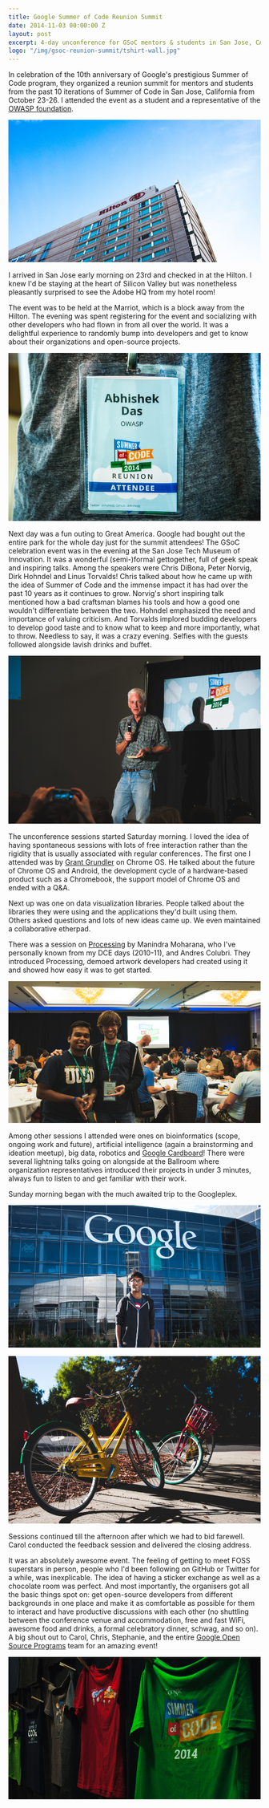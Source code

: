 ```yaml
---
title: Google Summer of Code Reunion Summit
date: 2014-11-03 00:00:00 Z
layout: post
excerpt: 4-day unconference for GSoC mentors & students in San Jose, CA
logo: "/img/gsoc-reunion-summit/tshirt-wall.jpg"
---
```


In celebration of the 10th anniversary of Google's prestigious Summer of Code program, they organized a reunion summit for mentors and students from the past 10 iterations of Summer of Code in San Jose, California from October 23-26. I attended the event as a student and a representative of the [OWASP foundation](https://www.owasp.org/index.php/Main_Page).

![Hilton](/img/gsoc-reunion-summit/hilton.jpg)

I arrived in San Jose early morning on 23rd and checked in at the Hilton. I knew I'd be staying at the heart of Silicon Valley but was nonetheless pleasantly surprised to see the Adobe HQ from my hotel room!

The event was to be held at the Marriot, which is a block away from the Hilton. The evening was spent registering for the event and socializing with other developers who had flown in from all over the world. It was a delightful experience to randomly bump into developers and get to know about their organizations and open-source projects.

![ID Card](/img/gsoc-reunion-summit/id.jpg)

Next day was a fun outing to Great America. Google had bought out the entire park for the whole day just for the summit attendees! The GSoC celebration event was in the evening at the San Jose Tech Museum of Innovation. It was a wonderful (semi-)formal gettogether, full of geek speak and inspiring talks. Among the speakers were Chris DiBona, Peter Norvig, Dirk Hohndel and Linus Torvalds! Chris talked about how he came up with the idea of Summer of Code and the immense impact it has had over the past 10 years as it continues to grow. Norvig's short inspiring talk mentioned how a bad craftsman blames his tools and how a good one wouldn't differentiate between the two. Hohndel emphasized the need and importance of valuing criticism. And Torvalds implored budding developers to develop good taste and to know what to keep and more importantly, what to throw. Needless to say, it was a crazy evening. Selfies with the guests followed alongside lavish drinks and buffet.

![Peter Norvig](/img/gsoc-reunion-summit/peter-norvig.jpg)

The unconference sessions started Saturday morning. I loved the idea of having spontaneous sessions with lots of free interaction rather than the rigidity that is usually associated with regular conferences. The first one I attended was by [Grant Grundler](//google.com/+GrantGrundler) on Chrome OS. He talked about the future of Chrome OS and Android, the development cycle of a hardware-based product such as a Chromebook, the support model of Chrome OS and ended with a Q&A.

Next up was one on data visualization libraries. People talked about the libraries they were using and the applications they'd built using them. Others asked questions and lots of new ideas came up. We even maintained a collaborative etherpad.

There was a session on [Processing](https://processing.org/) by Manindra Moharana, who I've personally known from my DCE days (2010-11), and Andres Colubri. They introduced Processing, demoed artwork developers had created using it and showed how easy it was to get started.

![Processing Guys](/img/gsoc-reunion-summit/processing.jpg)

Among other sessions I attended were ones on bioinformatics (scope, ongoing work and future), artificial intelligence (again a brainstorming and ideation meetup), big data, robotics and [Google Cardboard](https://cardboard.withgoogle.com/)! There were several lightning talks going on alongside at the Ballroom where organization representatives introduced their projects in under 3 minutes, always fun to listen to and get familiar with their work.

Sunday morning began with the much awaited trip to the Googleplex.

![Google HQ](/img/gsoc-reunion-summit/google-hq.jpg)

![Cycles](/img/gsoc-reunion-summit/cycles.jpg)

Sessions continued till the afternoon after which we had to bid farewell. Carol conducted the feedback session and delivered the closing address.

It was an absolutely awesome event. The feeling of getting to meet FOSS superstars in person, people who I'd been following on GitHub or Twitter for a while, was inexplicable. The idea of having a sticker exchange as well as a chocolate room was perfect. And most importantly, the organisers got all the basic things spot on: get open-source developers from different backgrounds in one place and make it as comfortable as possible for them to interact and have productive discussions with each other (no shuttling between the conference venue and accommodation, free and fast WiFi, awesome food and drinks, a formal celebratory dinner, schwag, and so on). A big shout out to Carol, Chris, Stephanie, and the entire [Google Open Source Programs](https://developers.google.com/open-source/) team for an amazing event!

![GSoC T-Shirt Wall](/img/gsoc-reunion-summit/tshirt-wall.jpg)
